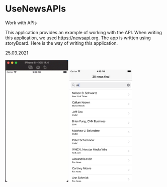 # UseNewsAPIs
Work with APIs

This application provides an example of working with the API. When writing this application, we used https://newsapi.org. The app is written using storyBoard. Here is the way of writing this application.

25.03.2021 

<img src="https://github.com/konoin/UseNewsAPIs/blob/main/2021-03-25_21-06-20%20(1).gif" width="200">

<img src="https://github.com/konoin/UseNewsAPIs/blob/main/Second.png" width="200">
